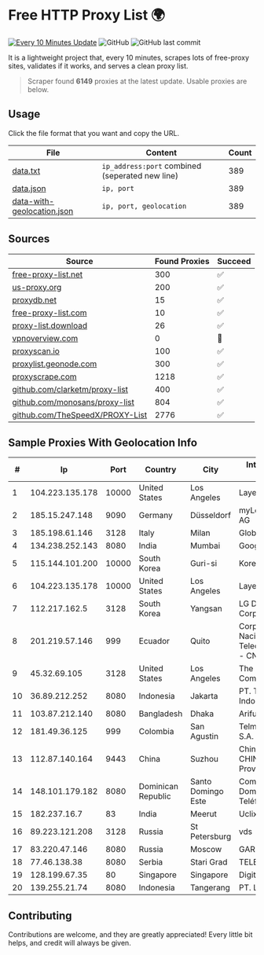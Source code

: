 
# Free HTTP Proxy List 🌍

[![Every 10 Minutes Update](https://github.com/mertguvencli/http-proxy-list/actions/workflows/main.yml/badge.svg?branch=main)](https://github.com/mertguvencli/http-proxy-list/actions/workflows/main.yml)
![GitHub](https://img.shields.io/github/license/mertguvencli/http-proxy-list)
![GitHub last commit](https://img.shields.io/github/last-commit/mertguvencli/http-proxy-list)

It is a lightweight project that, every 10 minutes, scrapes lots of free-proxy sites, validates if it works, and serves a clean proxy list.


> Scraper found **6149** proxies at the latest update. Usable proxies are below.

## Usage

Click the file format that you want and copy the URL.


|File|Content|Count|
|----|-------|-----|
|[data.txt](https://raw.githubusercontent.com/mertguvencli/http-proxy-list/main/proxy-list/data.txt)|`ip_address:port` combined (seperated new line)|389|
|[data.json](https://raw.githubusercontent.com/mertguvencli/http-proxy-list/main/proxy-list/data.json)|`ip, port`|389|
|[data-with-geolocation.json](https://raw.githubusercontent.com/mertguvencli/http-proxy-list/main/proxy-list/data-with-geolocation.json)|`ip, port, geolocation`|389|

## Sources

|Source|Found Proxies|Succeed|
|------|-------------|-------|
|[free-proxy-list.net](https://free-proxy-list.net)|300|✅|
|[us-proxy.org](https://www.us-proxy.org)|200|✅|
|[proxydb.net](http://proxydb.net)|15|✅|
|[free-proxy-list.com](https://free-proxy-list.com/?page=&port=&type%5B%5D=http&type%5B%5D=https&up_time=0&search=Search)|10|✅|
|[proxy-list.download](https://www.proxy-list.download/HTTP)|26|✅|
|[vpnoverview.com](https://vpnoverview.com/privacy/anonymous-browsing/free-proxy-servers)|0|🚫|
|[proxyscan.io](https://www.proxyscan.io)|100|✅|
|[proxylist.geonode.com](https://proxylist.geonode.com/api/proxy-list?limit=300&page=1&sort_by=lastChecked&sort_type=desc&protocols=http,https)|300|✅|
|[proxyscrape.com](https://api.proxyscrape.com/v2/?request=displayproxies&protocol=http&timeout=10000&country=all&ssl=all&anonymity=all)|1218|✅|
|[github.com/clarketm/proxy-list](https://raw.githubusercontent.com/clarketm/proxy-list/master/proxy-list-raw.txt)|400|✅|
|[github.com/monosans/proxy-list](https://raw.githubusercontent.com/monosans/proxy-list/main/proxies/http.txt)|804|✅|
|[github.com/TheSpeedX/PROXY-List](https://raw.githubusercontent.com/TheSpeedX/PROXY-List/master/http.txt)|2776|✅|


## Sample Proxies With Geolocation Info

|#|Ip|Port|Country|City|Internet Service Provider|
|-|--|----|-------|----|-------------------------|
|1|104.223.135.178|10000|United States|Los Angeles|LayerHost|
|2|185.15.247.148|9090|Germany|Düsseldorf|myLoc managed IT AG|
|3|185.198.61.146|3128|Italy|Milan|Global Router LLC|
|4|134.238.252.143|8080|India|Mumbai|Google LLC|
|5|115.144.101.200|10000|South Korea|Guri-si|Korea Telecom|
|6|104.223.135.178|10000|United States|Los Angeles|LayerHost|
|7|112.217.162.5|3128|South Korea|Yangsan|LG DACOM Corporation|
|8|201.219.57.146|999|Ecuador|Quito|Corporacion Nacional De Telecomunicaciones - CNT EP|
|9|45.32.69.105|3128|United States|Los Angeles|The Constant Company|
|10|36.89.212.252|8080|Indonesia|Jakarta|PT. Telekomunikasi Indonesia|
|11|103.87.212.140|8080|Bangladesh|Dhaka|Arifuzzaman Auni|
|12|181.49.36.125|999|Colombia|San Agustin|Telmex Colombia S.A.|
|13|112.87.140.164|9443|China|Suzhou|China Unicom CHINA169 Jiangsu Province Network|
|14|148.101.179.182|8080|Dominican Republic|Santo Domingo Este|Compañía Dominicana de Teléfonos S. A|
|15|182.237.16.7|83|India|Meerut|Uclix|
|16|89.223.121.208|3128|Russia|St Petersburg|vds|
|17|83.220.47.146|8080|Russia|Moscow|GARS|
|18|77.46.138.38|8080|Serbia|Stari Grad|TELEKOM-SRBIJA|
|19|128.199.67.35|80|Singapore|Singapore|DigitalOcean, LLC|
|20|139.255.21.74|8080|Indonesia|Tangerang|PT. LINKNET|



## Contributing

Contributions are welcome, and they are greatly appreciated! Every
little bit helps, and credit will always be given.

